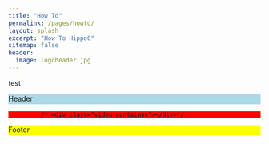 ```yaml
---
title: "How To"
permalink: /pages/howto/
layout: splash
excerpt: "How To HippoC"
sitemap: false
header:
  image: logoheader.jpg
---
```

<style>
  .container{
    width: 100%;
    margin: 0 auto;
  }
  
  .header{
    height:20px;
    background-color: lightblue;
  }
  
  .two_containers{
    background-color: red;
  }
  
  .footer{
    background-color: yellow;
    height: 20px;
    clear: both;  
  }


  .video-container {
  clear:left;
  position:relative;
	padding-bottom:56.25%;
	padding-top:1px;
	height:0;
  overflow:hidden;
  }
  
  .video-container iframe, div.video-container object, div.video-container embed {
	position:absolute;
  float:right;
  top:0;
	right:0;
	width:100%;
	height:100%;
} 
</style>
test

<div class="container">
  <div class="header">Header</div>
  <div class="two_containers">
    
             /* <div class="video-container"></div>*/
  </div>
  <div class="footer">Footer</div>
</div>
